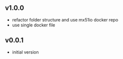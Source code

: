 

## v1.0.0

- refactor folder structure and use mx51io docker repo
- use single docker file

## v0.0.1

- initial version

